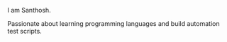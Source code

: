 I am Santhosh. 

Passionate about learning programming languages and build automation test scripts.
